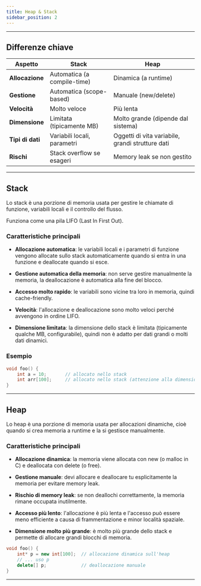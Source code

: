 ```yaml
---
title: Heap & Stack
sidebar_position: 2
---
```


---

## Differenze chiave

| Aspetto          | Stack                       | Heap                                             |
| ---------------- | --------------------------- | ------------------------------------------------ |
| **Allocazione**  | Automatica (a compile-time) | Dinamica (a runtime)                             |
| **Gestione**     | Automatica (scope-based)    | Manuale (new/delete)                             |
| **Velocità**     | Molto veloce                | Più lenta                                        |
| **Dimensione**   | Limitata (tipicamente MB)   | Molto grande (dipende dal sistema)               |
| **Tipi di dati** | Variabili locali, parametri | Oggetti di vita variabile, grandi strutture dati |
| **Rischi**       | Stack overflow se esageri   | Memory leak se non gestito                       |

---

## Stack

Lo stack è una porzione di memoria usata per gestire le chiamate di funzione, variabili locali e il controllo del flusso.

Funziona come una pila LIFO (Last In First Out).

### Caratteristiche principali

- **Allocazione automatica**: le variabili locali e i parametri di funzione vengono allocate sullo stack automaticamente quando si entra in una funzione e deallocate quando si esce.

- **Gestione automatica della memoria**: non serve gestire manualmente la memoria, la deallocazione è automatica alla fine del blocco.

- **Accesso molto rapido**: le variabili sono vicine tra loro in memoria, quindi cache-friendly.

- **Velocità**: l'allocazione e deallocazione sono molto veloci perché avvengono in ordine LIFO.

- **Dimensione limitata**: la dimensione dello stack è limitata (tipicamente qualche MB, configurabile), quindi non è adatto per dati grandi o molti dati dinamici.

### Esempio

```cpp
void foo() {
    int a = 10;       // allocato nello stack
    int arr[100];     // allocato nello stack (attenzione alla dimensione!)
}
```

---

## Heap

Lo heap è una porzione di memoria usata per allocazioni dinamiche, cioè quando si crea memoria a runtime e la si gestisce manualmente.

### Caratteristiche principali

- **Allocazione dinamica**: la memoria viene allocata con new (o malloc in C) e deallocata con delete (o free).

- **Gestione manuale**: devi allocare e deallocare tu esplicitamente la memoria per evitare memory leak.

- **Rischio di memory leak**: se non deallochi correttamente, la memoria rimane occupata inutilmente.

- **Accesso più lento**: l'allocazione è più lenta e l'accesso può essere meno efficiente a causa di frammentazione e minor località spaziale.

- **Dimensione molto più grande**: è molto più grande dello stack e permette di allocare grandi blocchi di memoria.

```cpp
void foo() {
    int* p = new int[100];  // allocazione dinamica sull'heap
    // ... uso p
    delete[] p;             // deallocazione manuale
}
```

---

